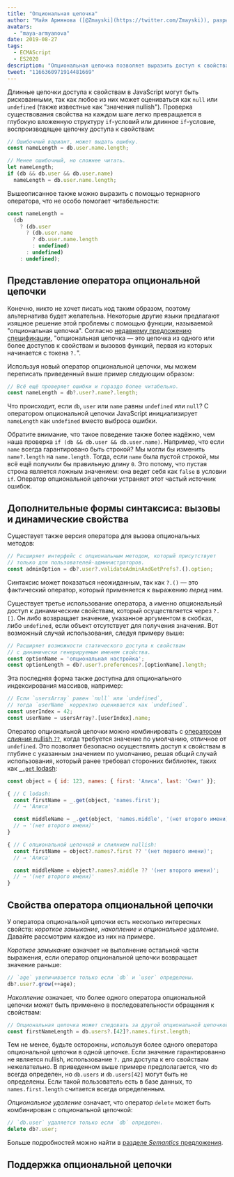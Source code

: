 ```yaml
---
title: "Опциональная цепочка"
author: "Майя Армянова ([@Zmayski](https://twitter.com/Zmayski)), разрыватель опциональных цепочек"
avatars:
  - "maya-armyanova"
date: 2019-08-27
tags:
  - ECMAScript
  - ES2020
description: "Опциональная цепочка позволяет выразить доступ к свойствам с проверкой на null более читабельным и кратким образом."
tweet: "1166360971914481669"
---
```

Длинные цепочки доступа к свойствам в JavaScript могут быть рискованными, так как любое из них может оцениваться как `null` или `undefined` (также известные как "значения nullish"). Проверка существования свойства на каждом шаге легко превращается в глубокую вложенную структуру `if`-условий или длинное `if`-условие, воспроизводящее цепочку доступа к свойствам:

<!--truncate-->
```js
// Ошибочный вариант, может выдать ошибку.
const nameLength = db.user.name.length;

// Менее ошибочный, но сложнее читать.
let nameLength;
if (db && db.user && db.user.name)
  nameLength = db.user.name.length;
```

Вышеописанное также можно выразить с помощью тернарного оператора, что не особо помогает читабельности:

```js
const nameLength =
  (db
    ? (db.user
      ? (db.user.name
        ? db.user.name.length
        : undefined)
      : undefined)
    : undefined);
```

## Представление оператора опциональной цепочки

Конечно, никто не хочет писать код таким образом, поэтому альтернатива будет желательна. Некоторые другие языки предлагают изящное решение этой проблемы с помощью функции, называемой "опциональная цепочка". Согласно [недавнему предложению спецификации](https://github.com/tc39/proposal-optional-chaining), "опциональная цепочка — это цепочка из одного или более доступов к свойствам и вызовов функций, первая из которых начинается с токена `?.`".

Используя новый оператор опциональной цепочки, мы можем переписать приведенный выше пример следующим образом:

```js
// Всё ещё проверяет ошибки и гораздо более читабельно.
const nameLength = db?.user?.name?.length;
```

Что происходит, если `db`, `user` или `name` равны `undefined` или `null`? С оператором опциональной цепочки JavaScript инициализирует `nameLength` как `undefined` вместо выброса ошибки.

Обратите внимание, что такое поведение также более надёжно, чем наша проверка `if (db && db.user && db.user.name)`. Например, что если `name` всегда гарантировано быть строкой? Мы могли бы изменить `name?.length` на `name.length`. Тогда, если `name` была пустой строкой, мы всё ещё получили бы правильную длину `0`. Это потому, что пустая строка является ложным значением: она ведет себя как `false` в условии `if`. Оператор опциональной цепочки устраняет этот частый источник ошибок.

## Дополнительные формы синтаксиса: вызовы и динамические свойства

Существует также версия оператора для вызова опциональных методов:

```js
// Расширяет интерфейс с опциональным методом, который присутствует
// только для пользователей-администраторов.
const adminOption = db?.user?.validateAdminAndGetPrefs?.().option;
```

Синтаксис может показаться неожиданным, так как `?.()` — это фактический оператор, который применяется к выражению _перед_ ним.

Существует третье использование оператора, а именно опциональный доступ к динамическим свойствам, который осуществляется через `?.[]`. Он либо возвращает значение, указанное аргументом в скобках, либо `undefined`, если объект отсутствует для получения значения. Вот возможный случай использования, следуя примеру выше:

```js
// Расширяет возможности статического доступа к свойствам
// с динамически генерируемым именем свойства.
const optionName = 'опциональная настройка';
const optionLength = db?.user?.preferences?.[optionName].length;
```

Эта последняя форма также доступна для опционального индексирования массивов, например:

```js
// Если `usersArray` равен `null` или `undefined`,
// тогда `userName` корректно оценивается как `undefined`.
const userIndex = 42;
const userName = usersArray?.[userIndex].name;
```

Оператор опциональной цепочки можно комбинировать с [оператором слияния nullish `??`](/features/nullish-coalescing), когда требуется значение по умолчанию, отличное от `undefined`. Это позволяет безопасно осуществлять доступ к свойствам в глубине с указанным значением по умолчанию, решая общий случай использования, который ранее требовал сторонних библиотек, таких как [`_.get` lodash](https://lodash.dev/docs/4.17.15#get):

```js
const object = { id: 123, names: { first: 'Алиса', last: 'Смит' }};

{ // С lodash:
  const firstName = _.get(object, 'names.first');
  // → 'Алиса'

  const middleName = _.get(object, 'names.middle', '(нет второго имени)');
  // → '(нет второго имени)'
}

{ // С опциональной цепочкой и слиянием nullish:
  const firstName = object?.names?.first ?? '(нет первого имени)';
  // → 'Алиса'

  const middleName = object?.names?.middle ?? '(нет второго имени)';
  // → '(нет второго имени)'
}
```

## Свойства оператора опциональной цепочки

У оператора опциональной цепочки есть несколько интересных свойств: _короткое замыкание_, _накопление_ и _опциональное удаление_. Давайте рассмотрим каждое из них на примере.

_Короткое замыкание_ означает не выполнение остальной части выражения, если оператор опциональной цепочки возвращает значение раньше:

```js
// `age` увеличивается только если `db` и `user` определены.
db?.user?.grow(++age);
```

_Накопление_ означает, что более одного оператора опциональной цепочки может быть применено в последовательности обращения к свойствам:

```js
// Опциональная цепочка может следовать за другой опциональной цепочкой.
const firstNameLength = db.users?.[42]?.names.first.length;
```

Тем не менее, будьте осторожны, используя более одного оператора опциональной цепочки в одной цепочке. Если значение гарантированно не является nullish, использование `?.` для доступа к его свойствам нежелательно. В приведенном выше примере предполагается, что `db` всегда определен, но `db.users` и `db.users[42]` могут быть не определены. Если такой пользователь есть в базе данных, то `names.first.length` считается всегда определенным.

_Опциональное удаление_ означает, что оператор `delete` может быть комбинирован с опциональной цепочкой:

```js
// `db.user` удаляется только если `db` определен.
delete db?.user;
```

Больше подробностей можно найти в [разделе _Semantics_ предложения](https://github.com/tc39/proposal-optional-chaining#semantics).

## Поддержка опциональной цепочки

<feature-support chrome="80 https://bugs.chromium.org/p/v8/issues/detail?id=9553"
                 firefox="74 https://bugzilla.mozilla.org/show_bug.cgi?id=1566143"
                 safari="13.1 https://bugs.webkit.org/show_bug.cgi?id=200199"
                 nodejs="14 https://medium.com/@nodejs/node-js-version-14-available-now-8170d384567e"
                 babel="yes https://babeljs.io/docs/en/babel-plugin-proposal-optional-chaining"></feature-support>

